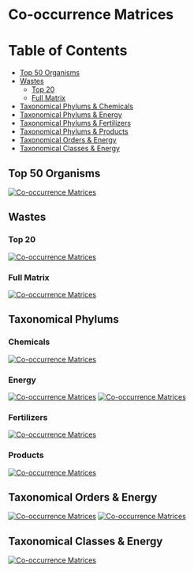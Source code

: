 # Co-occurrence Matrices

Table of Contents
=================
  * [Top 50 Organisms](#top-50-organisms)
  * [Wastes](#wastes)
    * [Top 20](#top-20)
    * [Full Matrix](#full-matrix)
  * [Taxonomical Phylums &amp; Chemicals](#taxonomical-phylums--chemicals)
  * [Taxonomical Phylums &amp; Energy](#taxonomical-phylums--energy)
  * [Taxonomical Phylums &amp; Fertilizers](#taxonomical-phylums--fertilizers)
  * [Taxonomical Phylums &amp; Products](#taxonomical-phylums--products)
  * [Taxonomical Orders &amp; Energy](#taxonomical-orders--energy)
  * [Taxonomical Classes &amp; Energy](#taxonomical-classes--energy)

## Top 50 Organisms
[![Co-occurrence Matrices](https://github.com/isdata-org/mapping-the-bioeconomy/raw/master/CoOccurrenceMatrices/images/Top50Species.png)](./images/Top50Species.png)

## Wastes
### Top 20
[![Co-occurrence Matrices](https://github.com/isdata-org/mapping-the-bioeconomy/raw/master/CoOccurrenceMatrices/images/Top20Wastes.png)](./images/Top20Wastes.png)
### Full Matrix
[![Co-occurrence Matrices](https://github.com/isdata-org/mapping-the-bioeconomy/raw/master/CoOccurrenceMatrices/images/FullWasteMatrix.png)](./images/FullWasteMatrix.png)

## Taxonomical Phylums
### Chemicals
[![Co-occurrence Matrices](https://github.com/isdata-org/mapping-the-bioeconomy/raw/master/CoOccurrenceMatrices/images/Top50ChemicalsPhylum.png)](./images/Top50ChemicalsPhylum.png)
 	
### Energy
[![Co-occurrence Matrices](https://github.com/isdata-org/mapping-the-bioeconomy/raw/master/CoOccurrenceMatrices/images/EnergyPhylum.png)](./images/EnergyPhylum.png)
[![Co-occurrence Matrices](https://github.com/isdata-org/mapping-the-bioeconomy/raw/master/CoOccurrenceMatrices/images/Top15EnergyPhylum.png)](./images/Top15EnergyPhylum.png)

###  Fertilizers
[![Co-occurrence Matrices](https://github.com/isdata-org/mapping-the-bioeconomy/raw/master/CoOccurrenceMatrices/images/FertilizersTopPhylum.png)](./images/FertilizersTopPhylum.png)

### Products
[![Co-occurrence Matrices](https://github.com/isdata-org/mapping-the-bioeconomy/raw/master/CoOccurrenceMatrices/images/ProductsTopPhylum.png)](./images/ProductsTopPhylum.png)

## Taxonomical Orders & Energy
[![Co-occurrence Matrices](https://github.com/isdata-org/mapping-the-bioeconomy/raw/master/CoOccurrenceMatrices/images/Top15EnergyOrder.png)](./images/Top15EnergyOrder.png)
[![Co-occurrence Matrices](https://github.com/isdata-org/mapping-the-bioeconomy/raw/master/CoOccurrenceMatrices/images/EnergyPerOrder.png)](./images/EnergyPerOrder.png)

## Taxonomical Classes & Energy
[![Co-occurrence Matrices](https://github.com/isdata-org/mapping-the-bioeconomy/raw/master/CoOccurrenceMatrices/images/EnergyPerClass.png)](./images/EnergyPerClass.png)
